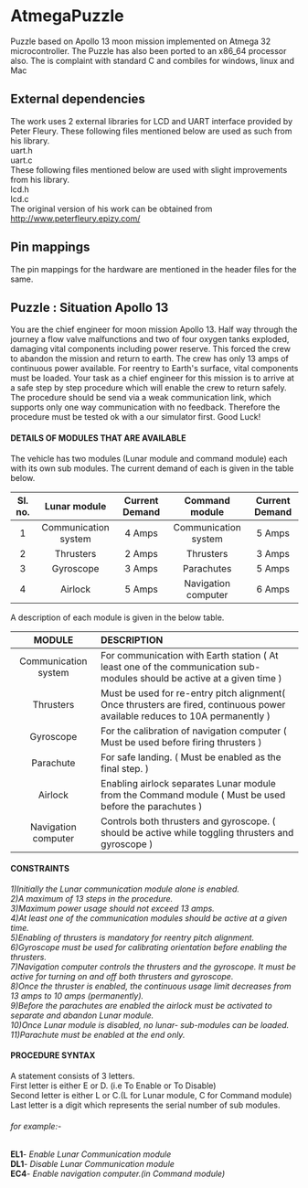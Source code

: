# AtmegaPuzzle
Puzzle based on Apollo 13 moon mission implemented on Atmega 32 microcontroller.
The Puzzle has also been ported to an x86_64 processor also. The is complaint with standard C
and combiles for windows, linux and Mac

## External dependencies
The work uses 2 external libraries for LCD and UART interface provided by Peter Fleury.
These following files mentioned below are used as such from his library.  
uart.h  
uart.c  
These following files mentioned below are used with slight improvements from his library.  
lcd.h  
lcd.c  
The original version of his work can be obtained from http://www.peterfleury.epizy.com/

## Pin mappings  
The pin mappings for the hardware are mentioned in the header files for the same.

## Puzzle : Situation Apollo 13
You are the chief engineer for moon mission Apollo 13. Half way through the
journey a flow valve malfunctions and two of four oxygen tanks exploded, damaging
vital components including power reserve. This forced the crew to abandon the mission
and return to earth. The crew has only 13 amps of continuous power available. For reentry
to Earth's surface, vital components must be loaded. Your task as a chief engineer for this
mission is to arrive at a safe step by step procedure which will enable the crew to return
safely. The procedure should be send via a weak communication link, which supports
only one way communication with no feedback. Therefore the procedure must be tested
ok with a our simulator first. Good Luck!

#### DETAILS OF MODULES THAT ARE AVAILABLE
The vehicle has two modules (Lunar module and command module) each with its own sub
modules. The current demand of each is given in the table below.  

| Sl. no. |     Lunar module     | Current Demand |    Command module    | Current Demand |
|:-------:|:--------------------:|:--------------:|:--------------------:|:--------------:|
|    1    | Communication system |     4 Amps     | Communication system |     5 Amps     |
|    2    |       Thrusters      |     2 Amps     |       Thrusters      |     3 Amps     |
|    3    |       Gyroscope      |     3 Amps     |      Parachutes      |     5 Amps     |
|    4    |        Airlock       |     5 Amps     |  Navigation computer |     6 Amps     |

A description of each module is given in the below table.  

|     **MODULE**     |                                            **DESCRIPTION**                                                                 |
|:------------------:|:---------------------------------------------------------------------------------------------------------------------------|
|Communication system|For communication with Earth station ( At least one of the communication sub-modules should be active at a given time )     |
|     Thrusters      |Must be used for re-entry pitch alignment( Once thrusters are fired, continuous power available reduces to 10A permanently )|
|     Gyroscope      | For the calibration of navigation computer ( Must be used before firing thrusters )                                        |
|     Parachute      | For safe landing. ( Must be enabled as the final step. )                                                                   |
|      Airlock       | Enabling airlock separates Lunar module from the Command module ( Must be used before the parachutes )                     |
|Navigation computer | Controls both thrusters and gyroscope.  ( should be active while toggling thrusters and gyroscope )                        |

#### CONSTRAINTS
*1)Initially the Lunar communication module alone is enabled.*  
*2)A maximum of 13 steps in the procedure.*  
*3)Maximum power usage should not exceed 13 amps.*  
*4)At least one of the communication modules should be active at a given time.*  
*5)Enabling of thrusters is mandatory for reentry pitch alignment.*  
*6)Gyroscope must be used for calibrating orientation before enabling the thrusters.*  
*7)Navigation computer controls the thrusters and the gyroscope. It must be active for turning on and off both thrusters and gyroscope.*  
*8)Once the thruster is enabled, the continuous usage limit decreases from 13 amps to 10 amps (permanently).*  
*9)Before the parachutes are enabled the airlock must be activated to separate and abandon Lunar module.*  
*10)Once Lunar module is disabled, no lunar- sub-modules can be loaded.*  
*11)Parachute must be enabled at the end only.*  

#### PROCEDURE SYNTAX
A statement consists of 3 letters.  
First letter is either E or D. (i.e To Enable or To Disable)  
Second letter is either L or C.(L for Lunar module, C for Command module)  
Last letter is a digit which represents the serial number of sub modules.  

###### for example:-
**EL1**- *Enable Lunar Communication module*   
**DL1**- *Disable Lunar Communication module*  
**EC4**- *Enable navigation computer.(in Command module)*
